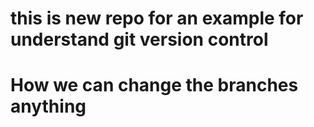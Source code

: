 # this is new repo for an example for understand git version control
# How we can change the branches anything